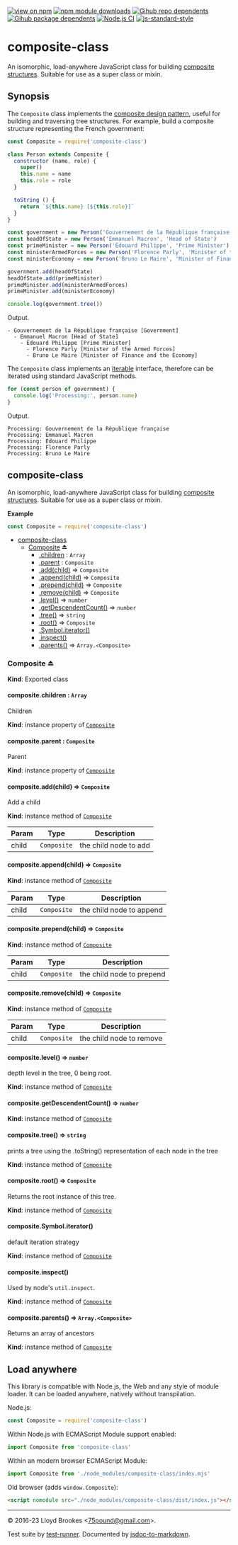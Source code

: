 [![view on npm](https://badgen.net/npm/v/composite-class)](https://www.npmjs.org/package/composite-class)
[![npm module downloads](https://badgen.net/npm/dt/composite-class)](https://www.npmjs.org/package/composite-class)
[![Gihub repo dependents](https://badgen.net/github/dependents-repo/75lb/composite-class)](https://github.com/75lb/composite-class/network/dependents?dependent_type=REPOSITORY)
[![Gihub package dependents](https://badgen.net/github/dependents-pkg/75lb/composite-class)](https://github.com/75lb/composite-class/network/dependents?dependent_type=PACKAGE)
[![Node.js CI](https://github.com/75lb/composite-class/actions/workflows/node.js.yml/badge.svg)](https://github.com/75lb/composite-class/actions/workflows/node.js.yml)
[![js-standard-style](https://img.shields.io/badge/code%20style-standard-brightgreen.svg)](https://github.com/feross/standard)

# composite-class

An isomorphic, load-anywhere JavaScript class for building [composite structures](https://en.wikipedia.org/wiki/Composite_pattern). Suitable for use as a super class or mixin.

## Synopsis

The `Composite` class implements the [composite design pattern](https://en.wikipedia.org/wiki/Composite_pattern), useful for building and traversing tree structures. For example, build a composite structure representing the French government:

```js
const Composite = require('composite-class')

class Person extends Composite {
  constructor (name, role) {
    super()
    this.name = name
    this.role = role
  }

  toString () {
    return `${this.name} [${this.role}]`
  }
}

const government = new Person('Gouvernement de la République française', 'Government')
const headOfState = new Person('Emmanuel Macron', 'Head of State')
const primeMinister = new Person('Édouard Philippe', 'Prime Minister')
const ministerArmedForces = new Person('Florence Parly', 'Minister of the Armed Forces')
const ministerEconomy = new Person('Bruno Le Maire', 'Minister of Finance and the Economy')

government.add(headOfState)
headOfState.add(primeMinister)
primeMinister.add(ministerArmedForces)
primeMinister.add(ministerEconomy)

console.log(government.tree())
```

Output.

```
- Gouvernement de la République française [Government]
  - Emmanuel Macron [Head of State]
    - Édouard Philippe [Prime Minister]
      - Florence Parly [Minister of the Armed Forces]
      - Bruno Le Maire [Minister of Finance and the Economy]
```

The `Composite` class implements an [iterable](https://developer.mozilla.org/en-US/docs/Web/JavaScript/Reference/Iteration_protocols#The_iterator_protocol) interface, therefore can be iterated using standard JavaScript methods.

```js
for (const person of government) {
  console.log('Processing:', person.name)
}
```

Output.

```
Processing: Gouvernement de la République française
Processing: Emmanuel Macron
Processing: Édouard Philippe
Processing: Florence Parly
Processing: Bruno Le Maire
```

<a name="module_composite-class"></a>

## composite-class
An isomorphic, load-anywhere JavaScript class for building [composite structures](https://en.wikipedia.org/wiki/Composite_pattern). Suitable for use as a super class or mixin.

**Example**  
```js
const Composite = require('composite-class')
```

* [composite-class](#module_composite-class)
    * [Composite](#exp_module_composite-class--Composite) ⏏
        * [.children](#module_composite-class--Composite+children) : <code>Array</code>
        * [.parent](#module_composite-class--Composite+parent) : <code>Composite</code>
        * [.add(child)](#module_composite-class--Composite+add) ⇒ <code>Composite</code>
        * [.append(child)](#module_composite-class--Composite+append) ⇒ <code>Composite</code>
        * [.prepend(child)](#module_composite-class--Composite+prepend) ⇒ <code>Composite</code>
        * [.remove(child)](#module_composite-class--Composite+remove) ⇒ <code>Composite</code>
        * [.level()](#module_composite-class--Composite+level) ⇒ <code>number</code>
        * [.getDescendentCount()](#module_composite-class--Composite+getDescendentCount) ⇒ <code>number</code>
        * [.tree()](#module_composite-class--Composite+tree) ⇒ <code>string</code>
        * [.root()](#module_composite-class--Composite+root) ⇒ <code>Composite</code>
        * [.Symbol.iterator()](#module_composite-class--Composite+Symbol.iterator)
        * [.inspect()](#module_composite-class--Composite+inspect)
        * [.parents()](#module_composite-class--Composite+parents) ⇒ <code>Array.&lt;Composite&gt;</code>

<a name="exp_module_composite-class--Composite"></a>

### Composite ⏏
**Kind**: Exported class  
<a name="module_composite-class--Composite+children"></a>

#### composite.children : <code>Array</code>
Children

**Kind**: instance property of [<code>Composite</code>](#exp_module_composite-class--Composite)  
<a name="module_composite-class--Composite+parent"></a>

#### composite.parent : <code>Composite</code>
Parent

**Kind**: instance property of [<code>Composite</code>](#exp_module_composite-class--Composite)  
<a name="module_composite-class--Composite+add"></a>

#### composite.add(child) ⇒ <code>Composite</code>
Add a child

**Kind**: instance method of [<code>Composite</code>](#exp_module_composite-class--Composite)  

| Param | Type | Description |
| --- | --- | --- |
| child | <code>Composite</code> | the child node to add |

<a name="module_composite-class--Composite+append"></a>

#### composite.append(child) ⇒ <code>Composite</code>
**Kind**: instance method of [<code>Composite</code>](#exp_module_composite-class--Composite)  

| Param | Type | Description |
| --- | --- | --- |
| child | <code>Composite</code> | the child node to append |

<a name="module_composite-class--Composite+prepend"></a>

#### composite.prepend(child) ⇒ <code>Composite</code>
**Kind**: instance method of [<code>Composite</code>](#exp_module_composite-class--Composite)  

| Param | Type | Description |
| --- | --- | --- |
| child | <code>Composite</code> | the child node to prepend |

<a name="module_composite-class--Composite+remove"></a>

#### composite.remove(child) ⇒ <code>Composite</code>
**Kind**: instance method of [<code>Composite</code>](#exp_module_composite-class--Composite)  

| Param | Type | Description |
| --- | --- | --- |
| child | <code>Composite</code> | the child node to remove |

<a name="module_composite-class--Composite+level"></a>

#### composite.level() ⇒ <code>number</code>
depth level in the tree, 0 being root.

**Kind**: instance method of [<code>Composite</code>](#exp_module_composite-class--Composite)  
<a name="module_composite-class--Composite+getDescendentCount"></a>

#### composite.getDescendentCount() ⇒ <code>number</code>
**Kind**: instance method of [<code>Composite</code>](#exp_module_composite-class--Composite)  
<a name="module_composite-class--Composite+tree"></a>

#### composite.tree() ⇒ <code>string</code>
prints a tree using the .toString() representation of each node in the tree

**Kind**: instance method of [<code>Composite</code>](#exp_module_composite-class--Composite)  
<a name="module_composite-class--Composite+root"></a>

#### composite.root() ⇒ <code>Composite</code>
Returns the root instance of this tree.

**Kind**: instance method of [<code>Composite</code>](#exp_module_composite-class--Composite)  
<a name="module_composite-class--Composite+Symbol.iterator"></a>

#### composite.Symbol.iterator()
default iteration strategy

**Kind**: instance method of [<code>Composite</code>](#exp_module_composite-class--Composite)  
<a name="module_composite-class--Composite+inspect"></a>

#### composite.inspect()
Used by node's `util.inspect`.

**Kind**: instance method of [<code>Composite</code>](#exp_module_composite-class--Composite)  
<a name="module_composite-class--Composite+parents"></a>

#### composite.parents() ⇒ <code>Array.&lt;Composite&gt;</code>
Returns an array of ancestors

**Kind**: instance method of [<code>Composite</code>](#exp_module_composite-class--Composite)  

## Load anywhere

This library is compatible with Node.js, the Web and any style of module loader. It can be loaded anywhere, natively without transpilation.

Node.js:

```js
const Composite = require('composite-class')
```

Within Node.js with ECMAScript Module support enabled:

```js
import Composite from 'composite-class'
```

Within an modern browser ECMAScript Module:

```js
import Composite from './node_modules/composite-class/index.mjs'
```

Old browser (adds `window.Composite`):

```html
<script nomodule src="./node_modules/composite-class/dist/index.js"></script>
```

* * *

&copy; 2016-23 Lloyd Brookes \<75pound@gmail.com\>.

Test suite by [test-runner](https://github.com/test-runner-js/test-runner). Documented by [jsdoc-to-markdown](https://github.com/jsdoc2md/jsdoc-to-markdown).


